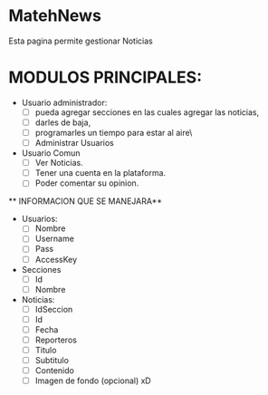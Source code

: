 # MatehNews
Esta pagina permite gestionar Noticias

# MODULOS PRINCIPALES:

* Usuario administrador: 
  - [ ] pueda agregar secciones en las cuales agregar las noticias,
  - [ ] darles de baja, 
  - [ ] programarles un tiempo para estar al aire\
  - [ ] Administrar Usuarios

* Usuario Comun
  - [ ] Ver Noticias.
  - [ ] Tener una cuenta en la plataforma.
  - [ ] Poder comentar su opinion.

 ** INFORMACION QUE SE MANEJARA**

*  Usuarios:
   - [ ] Nombre
   - [ ] Username
   - [ ] Pass
   - [ ] AccessKey

* Secciones
   - [ ] Id
   - [ ] Nombre
 
* Noticias: 
  - [ ] IdSeccion
  - [ ] Id
  - [ ] Fecha 
  - [ ] Reporteros
  - [ ] Titulo
  - [ ] Subtitulo
  - [ ] Contenido
  - [ ] Imagen de fondo (opcional) xD
